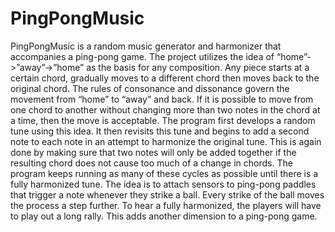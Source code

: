 # PingPongMusic

PingPongMusic is a random music generator and harmonizer that accompanies a ping-pong game.
The project utilizes the idea of “home”->”away”->”home” as the basis for any composition. Any piece starts at a certain chord, gradually moves to a different chord then moves back to the original chord.
The rules of consonance and dissonance govern the movement from “home” to “away” and back. If it is possible to move from one chord to another without changing more than two notes in the chord at a time, then the move is acceptable.
The program first develops a random tune using this idea.
It then revisits this tune and begins to add a second note to each note in an attempt to harmonize the original tune.
This is again done by making sure that two notes will only be added together if the resulting chord does not cause too much of a change in chords.
The program keeps running as many of these cycles as possible until there is a fully harmonized tune.
The idea is to attach sensors to ping-pong paddles that trigger a note whenever they strike a ball. Every strike of the ball moves the process a step further.
To hear a fully harmonized, the players will have to play out a long rally.
This adds another dimension to a ping-pong game.
